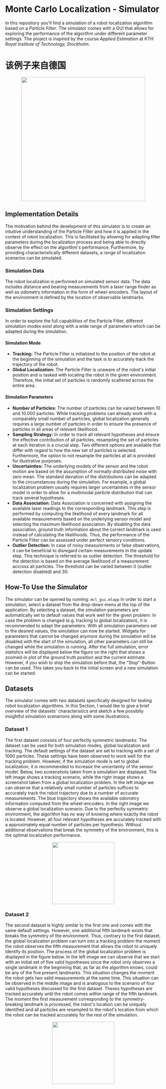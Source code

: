 # Monte Carlo Localization - Simulator

In this repository you'll find a simulation of a robot localization algorithm based on a *Particle Filter*. The simulator comes with a GUI that allows for exploring the performance of the algorithm under different parameter settings. The project is inspired by the course *Applied Estimation* at *KTH Royal Institute of Technology, Stockholm*.

# 该例子来自德国

<p align="center"> 
<img height="400px" src="/images/simulator_gui.png">
</p>

## Implementation Details

The motivation behind the development of this simulator is to create an intuitive understanding of the Particle Filter and how it is applied in the context of robot localization. This is facilitated by allowing for adapting filter parameters during the localization process and being able to directly observe the effect on the algorithm's performance. Furthermore, by providing characteristically different datasets, a range of localization scenarios can be simulated.

### Simulation Data

The robot localization is performed on simulated sensor data. The data includes distance and bearing measurements from a laser range finder as well as odometry information in the form of wheel-encoders. The layout of the environment is defined by the location of observable landmarks.

### Simulation Settings

In order to explore the full capabilities of the Particle Filter, different simulation modes exist along with a wide range of parameters which can be adapted during the simulation.

#### Simulation Mode
* **Tracking:** The Particle Filter is initialized to the position of the robot at the beginning of the simulation and the task is to accurately track the trajectory of the robot.
* **Global Localization:** The Particle Filter is unaware of the robot's initial position and is tasked with locating the robot in the given environment. Therefore, the initial set of particles is randomly scattered across the entire area.

#### Simulation Parameters
* **Number of Particles:** The number of particles can be varied between 10 and 10.000 particles. While tracking problems can already work with a comparably small number of particles, global localization generally requires a large number of particles in order to ensure the presence of particles in all areas of relevant likelihood.
* **Sampling Strategy:** In order to track all relevant hypotheses and ensure the effective contribution of all particles, resampling the set of particles at each iteration is a crucial step. Two different options are available that differ with regard to how the new set of particles is selected. Furthermore, the option to not resample the particles at all is provided for illustrative purposes.
* **Uncertainties:** The underlying models of the sensor and the robot motion are based on the assumption of normally distributed noise with zero mean. The standard deviation of the distributions can be adapted to the circumstances during the simulation. For example, a global localization problem usually requires larger uncertainties in the sensor model in order to allow for a multimodal particle distribution that can track several hypotheses.
* **Data Association:** Data Association is concerned with assigning the available laser readings to the corresponding landmark. This step is performed by computing the likelihood of every landmark for all available measurements based on the underlying sensor model and selecting the maximum likelihood association. By disabling the data association, ground truth information about the correct landmark is used instead of calculating the likelihoods. Thus, the performance of the Particle Filter can be assessed under perfect sensory conditions.
* **Outlier Detection:** In case of noisy measurements or false observations, it can be beneficial to disregard certain measurements in the update step. This technique is referred to as outlier detection. The threshold for the detection is based on the average likelihood of a measurement accross all particles. The threshold can be varied between 0 (outlier detection disabled) and 30.

## How-To Use the Simulator

The simulator can be opened by running: ```mcl_gui.mlapp```
In order to start a simulation, select a dataset from the drop-down menu at the top of the application.
By selecting a dataset, the simulation parameters are automatically set to default values that work well for the given problem. In case the problem is changed (e.g. tracking to global localization), it is recommended to adapt the parameters. 
With all simulation parameters set to the desired values, the simulation can now be started. Widgets for parameters that cannot be changed anymore during the simulation will be disabled with the start of the simulation, all other parameters can still be changed while the simulation is running.
After the full simulation, error statistics will be displayed below the figure on the right that shows a zoomed-in plot of the ground truth position and the current estimate. However, if you wish to stop the simulation before that, the "Stop"-Button can be used. This takes you back to the initial screen and a new simulation can be started.

## Datasets

The simulator comes with two datasets specifically designed for testing robot localization algorithms. In this Section, I would like to give a brief overview of the datasets' characteristics and sketch a few possiblly insightful simulation scenarions along with some illustrations.

### Dataset 1

The first dataset consists of four perfectly symmetric landmarks. The dataset can be used for both simulation modes, global localization and tracking. The default settings of the dataset are set to tracking with a set of 1000 particles. These settings have been observed to work well for the tracking problem. However, if the simulation mode is set to global localization, it is recommended to increase the uncertainty of the sensor model.
Below, two screenshots taken from a simulation are displayed. The left image shows a tracking scenario, while the right image shows a screenshot taken from a global localization problem. In the left image we can observe that a relatively small number of particles suffices to accurately track the robot trajectory due to a number of accurate measurements. The blue trajectory shows the available odometry information computed from the wheel-encoders.
In the right image we observe a global localization scenario. Due to the perfectly symmetric environment, the algorithm has no way of knowing where exactly the robot is located. However, all four relevant hypotheses are accurately tracked with a approximately equal number of particles per hypothesis. Without additional observations that break the symmetry of the environment, this is the optimal localization performance.

<p align="center"> 
<img height="200px" src="/images/dataset_1_illustration.png">
</p>

### Dataset 2

The second dataset is highly similar to the first one and comes with the same default settings. However, one additional fifth landmark exists that breaks the symmetry of the environment. Thus, contrary to the first dataset, the global localization problem can turn into a tracking problem the moment the robot observes the fifth measurement that allows the robot to uniquely identify its position. The process of the global localization problem is displayed in the figure below. In the left image we can observe that we start with an initial set of five valid hypotheses since the robot only observes a single landmark in the beginning that, as far as the algorithm knows, could be any of the five present landmarks. This situation changes the moment the robot gets two valid measurements at the same time. This situation can be observed in the middle image and is analogous to the scenario of four valid hypotheses discussed for the first dataset. Theses hypotheses are tracked accurately until the robot comes within range of the fifth landmark. The moment the first measurement corresponding to the symmetry-breaking landmark is processed, the robot's location can be uniquely identified and all particles are resampled to the robot's location from which the robot can be tracked accurately for the rest of the simulation.

<p align="center"> 
<img height="200px" src="/images/dataset_2_illustration.png">
</p>
